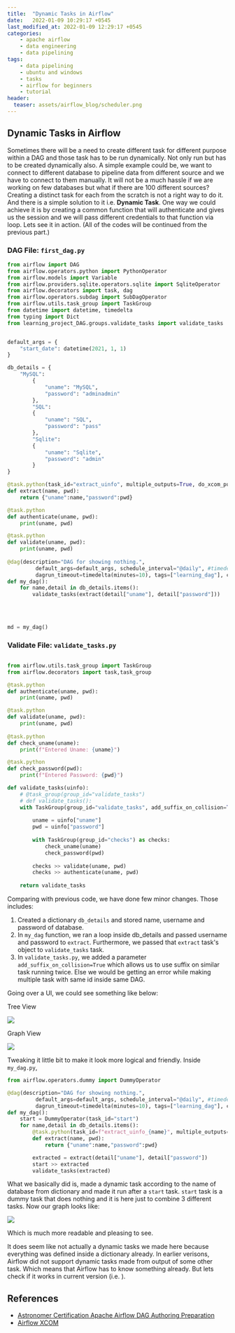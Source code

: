 ```yaml
---
title:  "Dynamic Tasks in Airflow"
date:   2022-01-09 10:29:17 +0545
last_modified_at: 2022-01-09 12:29:17 +0545
categories:
    - apache airflow
    - data engineering
    - data pipelining
tags:
    - data pipelining
    - ubuntu and windows
    - tasks
    - airflow for beginners
    - tutorial
header:
  teaser: assets/airflow_blog/scheduler.png
---
```


## Dynamic Tasks in Airflow
Sometimes there will be a need to create different task for different purpose within a DAG and those task has to be run dynamically. Not only run but has to be created dynamically also. A simple example could be, we want to connect to different database to pipeline data from different source and we have to connect to them manually. It will not be a much hassle if we are working on few databases but what if there are 100 different sources? Creating a distinct task for each from the scratch is not a right way to do it. And there is a simple solution to it i.e. **Dynamic Task**. One way we could achieve it is by creating a common function that will authenticate and gives us the session and we will pass different credentials to that function via loop. Lets see it in action. (All of the codes will be continued from the previous part.)

### DAG File: `first_dag.py`
```python
from airflow import DAG
from airflow.operators.python import PythonOperator
from airflow.models import Variable
from airflow.providers.sqlite.operators.sqlite import SqliteOperator
from airflow.decorators import task, dag
from airflow.operators.subdag import SubDagOperator
from airflow.utils.task_group import TaskGroup
from datetime import datetime, timedelta
from typing import Dict
from learning_project_DAG.groups.validate_tasks import validate_tasks


default_args = {
    "start_date": datetime(2021, 1, 1)
}

db_details = {
    "MySQL": 
        {
            "uname": "MySQL",
            "password": "adminadmin"
        },
        "SQL": 
        {
            "uname": "SQL",
            "password": "pass"
        },
        "Sqlite": 
        {
            "uname": "Sqlite",
            "password": "admin"
        }
}

@task.python(task_id="extract_uinfo", multiple_outputs=True, do_xcom_push=False)
def extract(name, pwd):   
    return {"uname":name,"password":pwd}

@task.python
def authenticate(uname, pwd):
    print(uname, pwd)

@task.python
def validate(uname, pwd):
    print(uname, pwd)
    
@dag(description="DAG for showing nothing.", 
         default_args=default_args, schedule_interval="@daily", #timedelta(minutes=5)
         dagrun_timeout=timedelta(minutes=10), tags=["learning_dag"], catchup=False)
def my_dag():    
    for name,detail in db_details.items():
        validate_tasks(extract(detail["uname"], detail["password"]))
 
    
    
    
md = my_dag()
```

### Validate File: `validate_tasks.py`

```python

from airflow.utils.task_group import TaskGroup
from airflow.decorators import task,task_group

@task.python
def authenticate(uname, pwd):
    print(uname, pwd)

@task.python
def validate(uname, pwd):
    print(uname, pwd)
    
@task.python
def check_uname(uname):
    print(f"Entered Uname: {uname}")

@task.python
def check_password(pwd):
    print(f"Entered Password: {pwd}")

def validate_tasks(uinfo):
    # @task_group(group_id="validate_tasks")
    # def validate_tasks():
    with TaskGroup(group_id="validate_tasks", add_suffix_on_collision=True) as validate_tasks:
            
        uname = uinfo["uname"]
        pwd = uinfo["password"]
        
        with TaskGroup(group_id="checks") as checks:
            check_uname(uname)
            check_password(pwd)
        
        checks >> validate(uname, pwd)
        checks >> authenticate(uname, pwd)
        
    return validate_tasks        
```

Comparing with previous code, we have done few minor changes. Those includes:
1. Created a dictionary `db_details` and stored name, username and password of database.
2. In `my_dag` function, we ran a loop inside db_details and passed username and password to `extract`. Furthermore, we passed that `extract` task's object to `validate_tasks` task.
3. In `validate_tasks.py`, we added a parameter `add_suffix_on_collision=True` which allows us to use suffix on similar task running twice. Else we would be getting an error while making multiple task with same id inside same DAG.

Going over a UI, we could see something like below:

Tree View

![]({{site.url}}/assets/airflow_blog/graph_view_loop.png)

Graph View

![]({{site.url}}/assets/airflow_blog/dynamic_task_loop.png)

Tweaking it little bit to make it look more logical and friendly. Inside `my_dag.py`, 

```python
from airflow.operators.dummy import DummyOperator

@dag(description="DAG for showing nothing.", 
         default_args=default_args, schedule_interval="@daily", #timedelta(minutes=5)
         dagrun_timeout=timedelta(minutes=10), tags=["learning_dag"], catchup=False)
def my_dag():
    start = DummyOperator(task_id="start")
    for name,detail in db_details.items():
        @task.python(task_id=f"extract_uinfo_{name}", multiple_outputs=True, do_xcom_push=False)
        def extract(name, pwd):
            return {"uname":name,"password":pwd}

        extracted = extract(detail["uname"], detail["password"])
        start >> extracted
        validate_tasks(extracted)
```

What we basically did is, made a dynamic task according to the name of database from dictionary and made it run after a `start` task. `start` task is a dummy task that does nothing and it is here just to combine 3 different tasks. Now our graph looks like:

![]({{site.url}}/assets/airflow_blog/dynamic_with_dummy.png)

Which is much more readable and pleasing to see.

It does seem like not actually a dynamic tasks we made here because everything was defined inside a dictionary already. In earlier verisons, Airflow did not support dynamic tasks made from output of some other task. Which means that Airflow has to know something already. But lets check if it works in current version (i.e. ).



## References
* [Astronomer Certification Apache Airflow DAG Authoring Preparation](https://academy.astronomer.io/astronomer-certification-apache-airflow-dag-authoring-preparation)
* [Airflow XCOM](https://marclamberti.com/blog/airflow-xcom/)
    
